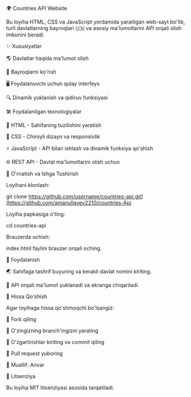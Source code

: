 🌍 Countries API Website

Bu loyiha HTML, CSS va JavaScript yordamida yaratilgan web-sayt bo'lib, turli davlatlarning bayroqlari 🇺🇳 va asosiy ma'lumotlarini API orqali olish imkonini beradi.

✨ Xususiyatlar

🌎 Davlatlar haqida ma'lumot olish

🚩 Bayroqlarni ko'rish

🖥️ Foydalanuvchi uchun qulay interfeys

🔍 Dinamik yuklanish va qidiruv funksiyasi

🛠️ Foydalanilgan texnologiyalar

📜 HTML - Sahifaning tuzilishini yaratish

🎨 CSS - Chiroyli dizayn va responsivlik

⚡ JavaScript - API bilan ishlash va dinamik funksiya qo'shish

🌐 REST API - Davlat ma'lumotlarini olish uchun

🚀 O'rnatish va Ishga Tushirish

Loyihani klonlash:

git clone https://github.com/username/countries-api.git](https://github.com/amanullayev2210/countries-Api

Loyiha papkasiga o'ting:

cd countries-api

Brauzerda ochish:

index.html faylini brauzer orqali oching.

📌 Foydalanish

🌏 Sahifaga tashrif buyuring va kerakli davlat nomini kiriting.

📡 API orqali ma'lumot yuklanadi va ekranga chiqariladi.

🤝 Hissa Qo'shish

Agar loyihaga hissa qo'shmoqchi bo'lsangiz:

🍴 Fork qiling

🌿 O'zingizning branch'ingizni yarating

📝 O'zgartirishlar kiriting va commit qiling

🔄 Pull request yuboring

👤 Muallif: Anvar

📜 Litsenziya

Bu loyiha MIT litsenziyasi asosida tarqatiladi.

